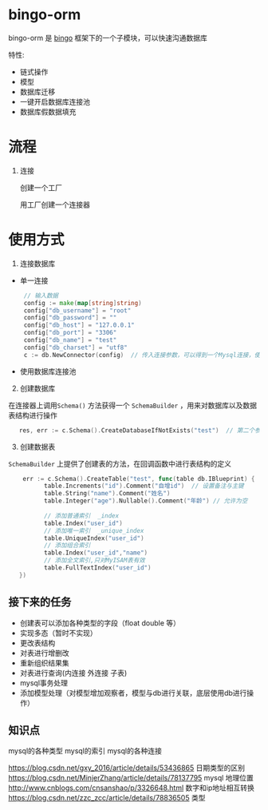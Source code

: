# bingo-orm

bingo-orm 是 [bingo](https://github.com/silsuer/bingo) 框架下的一个子模块，可以快速沟通数据库

特性:
 - 链式操作
 - 模型
 - 数据库迁移
 - 一键开启数据库连接池
 - 数据库假数据填充
 
 # 流程
 
 1. 连接
   
    创建一个工厂
    
    用工厂创建一个连接器
    
# 使用方式

 1. 连接数据库
   - 单一连接
     
     ```go
      // 输入数据
	  config := make(map[string]string)
	  config["db_username"] = "root"
	  config["db_password"] = ""
	  config["db_host"] = "127.0.0.1"
	  config["db_port"] = "3306"
	  config["db_name"] = "test"
	  config["db_charset"] = "utf8"
	  c := db.NewConnector(config)  // 传入连接参数，可以得到一个Mysql连接，使用其他数据库则调用其他的新建数据库连接的方法        
     ```
     
   - 使用数据库连接池
   
 2. 创建数据库
     
   在连接器上调用`Schema()` 方法获得一个 `SchemaBuilder` ，用来对数据库以及数据表结构进行操作  
     
   ```go
      res, err := c.Schema().CreateDatabaseIfNotExists("test")  // 第二个参数是字符集，第三个参数是排序规则
   ```
 
 3. 创建数据表
 
  `SchemaBuilder` 上提供了创建表的方法，在回调函数中进行表结构的定义
  
  ```go
      err := c.Schema().CreateTable("test", func(table db.IBlueprint) {
      		table.Increments("id").Comment("自增id")  // 设置备注与主键
      		table.String("name").Comment("姓名")  
      		table.Integer("age").Nullable().Comment("年龄") // 允许为空
      		
      		// 添加普通索引  _index
            table.Index("user_id")
            // 添加唯一索引  _unique_index
            table.UniqueIndex("user_id")
            // 添加组合索引 
            table.Index("user_id","name")
            // 添加全文索引,只对MyISAM表有效
            table.FullTextIndex("user_id")
     })
  ```
  
## 接下来的任务
  - 创建表可以添加各种类型的字段（float double 等）
  - 实现多态（暂时不实现）
  - 更改表结构
  - 对表进行增删改
  - 重新组织结果集
  - 对表进行查询(内连接 外连接 子表)
  - mysql事务处理
  - 添加模型处理（对模型增加观察者，模型与db进行关联，底层使用db进行操作）
  
## 知识点
   
   mysql的各种类型
   mysql的索引
   mysql的各种连接
   
   https://blog.csdn.net/gxy_2016/article/details/53436865  日期类型的区别
   https://blog.csdn.net/MinjerZhang/article/details/78137795 mysql 地理位置
   http://www.cnblogs.com/cnsanshao/p/3326648.html  数字和ip地址相互转换
   https://blog.csdn.net/zzc_zcc/article/details/78836505 类型